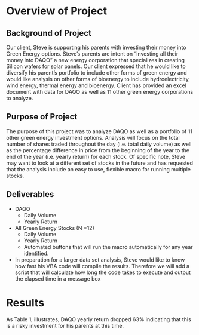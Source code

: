 # Overview of Project 
## Background of Project
Our client, Steve is supporting his parents with investing their money into Green Energy options. Steve’s parents are intent on “investing all their money into DAQO” a new energy corporation that specializes in creating Silicon wafers for solar panels. Our client expressed that he would like to diversify his parent’s portfolio to include other forms of green energy and would like analysis on other forms of bioenergy to include hydroelectricity, wind energy, thermal energy and bioenergy. Client has provided an excel document with data for DAQO as well as 11 other green energy corporations to analyze.

## Purpose of Project
The purpose of this project was to analyze DAQO as well as a portfolio of 11 other green energy investment options. Analysis will focus on the total number of shares traded throughout the day (i.e. total daily volume) as well as the percentage difference in price from the beginning of the year to the end of the year (i.e. yearly return) for each stock. 
Of specific note, Steve may want to look at a different set of stocks in the future and has requested that the analysis include an easy to use, flexible macro for running multiple stocks. 

## Deliverables 
- DAQO 
  - Daily Volume
  - Yearly Return
- All Green Energy Stocks (N =12)
  - Daily Volume
  - Yearly Return 
  - Automated buttons that will run the macro automatically for any year identified. 
- In preparation for a larger data set analysis, Steve would like to know how fast his VBA code will compile the results. Therefore we will add a script that will calculate how long the code takes to execute and output the elapsed time in a message box

# Results 


As Table 1, illustrates, DAQO yearly return dropped 63% indicating that this is a risky investment for his parents at this time.
